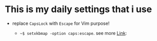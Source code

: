 
# This is my daily settings that i use

- replace `CapsLock` with `Escape` for Vim purpose!

	- `~$ setxkbmap -option caps:escape`. see more [Link](https://askubuntu.com/questions/53038/how-do-i-remap-the-caps-lock-key): 
